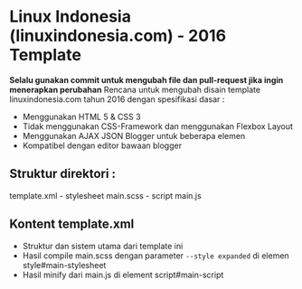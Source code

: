 <h1>Linux Indonesia (linuxindonesia.com) -  2016 Template</h1>
<b>Selalu gunakan commit untuk mengubah file dan pull-request jika ingin menerapkan perubahan</b>
Rencana untuk mengubah disain template linuxindonesia.com tahun 2016 dengan spesifikasi dasar :
<ul>
<li>Menggunakan HTML 5 & CSS 3</li>
<li>Tidak menggunakan CSS-Framework dan menggunakan Flexbox Layout</li>
<li>Menggunakan AJAX JSON Blogger untuk beberapa elemen</li>
<li>Kompatibel dengan editor bawaan blogger</li>
</ul>

<h2>Struktur direktori :</h2>
template.xml
  - stylesheet
    main.scss
  - script
    main.js

<h2>Kontent template.xml</h2>
<ul>
<li>Struktur dan sistem utama dari template ini</li>
<li>Hasil compile main.scss dengan parameter <code>--style expanded</code> di elemen style#main-stylesheet</li>
<li>Hasil minify dari main.js di element script#main-script</li>
</ul>
